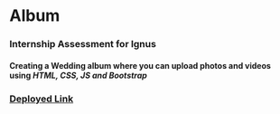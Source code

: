# Album
### Internship Assessment for Ignus
#### Creating a Wedding album where you can upload photos and videos using _HTML, CSS, JS and Bootstrap_
### [Deployed Link](https://anonymous372.github.io/Album/)

